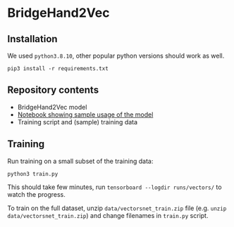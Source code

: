 # BridgeHand2Vec

## Installation

We used `python3.8.10`, other popular python versions should work as well.

```
pip3 install -r requirements.txt
```

## Repository contents

* BridgeHand2Vec model
* [Notebook showing sample usage of the model](sample_usage.ipynb)
* Training script and (sample) training data

## Training

Run training on a small subset of the training data:

```
python3 train.py
```

This should take few minutes, run `tensorboard --logdir runs/vectors/` to watch the progress.

To train on the full dataset, unzip `data/vectorsnet_train.zip` file (e.g. `unzip data/vectorsnet_train.zip`) and change filenames in `train.py` script.
